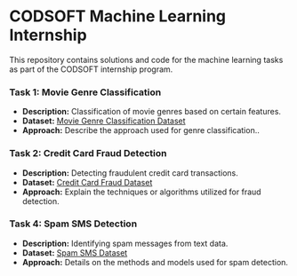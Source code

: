 # CODSOFT Machine Learning Internship

This repository contains solutions and code for the machine learning tasks as part of the CODSOFT internship program.

### Task 1: Movie Genre Classification

- **Description:** Classification of movie genres based on certain features.
- **Dataset:** [Movie Genre Classification Dataset](https://www.kaggle.com/datasets/hijest/genre-classification-dataset-imdb)
- **Approach:** Describe the approach used for genre classification..

### Task 2: Credit Card Fraud Detection

- **Description:** Detecting fraudulent credit card transactions.
- **Dataset:** [Credit Card Fraud Dataset](https://www.kaggle.com/datasets/kartik2112/fraud-detection)
- **Approach:** Explain the techniques or algorithms utilized for fraud detection.

### Task 4: Spam SMS Detection

- **Description:** Identifying spam messages from text data.
- **Dataset:** [Spam SMS Dataset](https://www.kaggle.com/datasets/uciml/sms-spam-collection-dataset)
- **Approach:** Details on the methods and models used for spam detection.
